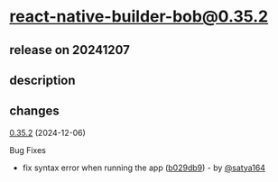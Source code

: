 # react-native-builder-bob@0.35.2

## release on 20241207

## description

## changes

<a href="https://github.com/callstack/react-native-builder-bob/compare/react-native-builder-bob@0.35.1...react-native-builder-bob@0.35.2">0.35.2</a> (2024-12-06)

Bug Fixes

* fix syntax error when running the app (<a href="https://github.com/callstack/react-native-builder-bob/commit/b029db94aed3c7f4adba7833668ebd146fc1470e">b029db9</a>) - by <a class="user-mention notranslate" data-hovercard-type="user" data-hovercard-url="/users/satya164/hovercard" data-octo-click="hovercard-link-click" data-octo-dimensions="link_type:self" href="https://github.com/satya164">@satya164</a>

